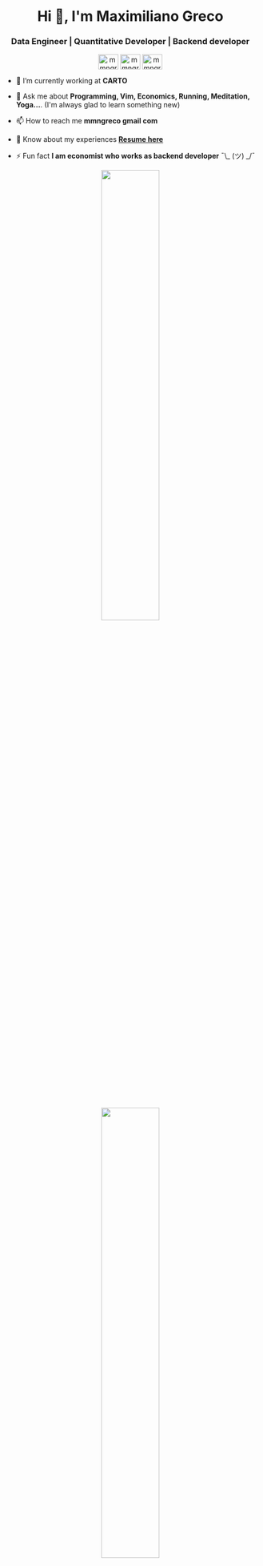 <h1 align="center">Hi 👋, I'm Maximiliano Greco</h1>

<h3 align="center">Data Engineer | Quantitative Developer | Backend developer</h3>

<p align="center">
 <a href="https://hachyderm.io/@mgreco" target="blank"><img align="center" src="https://unpkg.com/simple-icons@latest/icons/mastodon.svg" alt="mmngreco" height="30" width="40" /></a>
<a href="https://twitter.com/mmngreco" target="blank"><img align="center" src="https://unpkg.com/simple-icons@latest/icons/twitter.svg" alt="mmngreco" height="30" width="40" /></a>
<a href="https://linkedin.com/in/mmngreco" target="blank"><img align="center" src="https://unpkg.com/simple-icons@latest/icons/linkedin.svg" alt="mmngreco" height="30" width="40" /></a>
</p>

- 🌱 I’m currently working at **CARTO**

- 💬 Ask me about **Programming, Vim, Economics, Running, Meditation, Yoga...**. (I'm always glad to learn something new)

- 📫 How to reach me **mmngreco gmail com**

- 📄 Know about my experiences [**Resume here**](https://gitlab.com/mmngreco/resume/-/raw/master/resume.pdf?inline=false)

- ⚡ Fun fact **I am economist who works as backend developer** ¯\\_ (ツ) _/¯


<p align="center">
<a href="https://github-readme-stats.vercel.app/api?username=mmngreco&count_private=true&show_icons=true&include_all_commits=false&hide_border=true&hide_title=true">
  <img width="48%"  src="https://github-readme-stats.vercel.app/api?username=mmngreco&count_private=true&show_icons=true&include_all_commits=false&hide_border=true&hide_title=true" />
</a>
<br>
<a href="https://github-readme-streak-stats.herokuapp.com/?user=mmngreco&hide_border=true">
  <img width="48%"  src="https://github-readme-streak-stats.herokuapp.com/?user=mmngreco&hide_border=true" />
</a>
<br>
<img height="48%" width="auto" src ="https://github-readme-stats.vercel.app/api/top-langs/?username=mmngreco&layout=compact&hide_border=true&langs_count=6&hide=jupyter%20notebook,tex,css,php,html">

</p>
